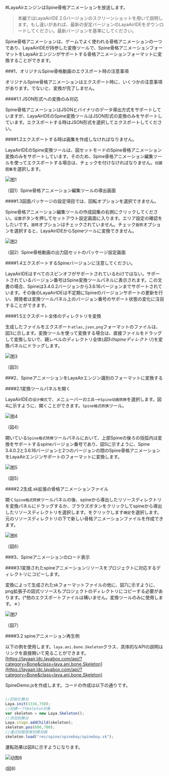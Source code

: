 #LayaAirエンジンはSpine骨格アニメーションを放送します。

>本編ではLayaAirIDE 2.0バージョンのスクリーンショットを用いて説明します。もし違いがあれば、最新の安定バージョンのLayaAirIDEをダウンロードしてください。最新バージョンを基準にしてください。

Spine骨格アニメーションは、ゲームでよく使われる骨格アニメーションの一つであり、LayaAirIDEが持参した変換ツールで、Spine骨格アニメーションフォーマットをLayaAirエンジンがサポートする骨格アニメーションフォーマットに変換することができます。



###1、オリジナルSpine骨格動画のエクスポート時の注意事項

オリジナルSpine骨格アニメーションはエクスポート時に、いくつかの注意事項があります。でないと、変換が完了しません。

####1.1 JSON形式への変換のみ対応

Spine骨格アニメーションはJSONとバイナリのデータ導出方式をサポートしていますが、LayaAirIDEのSpine変換ツールはJSON形式の変換のみをサポートしています。エクスポートする時はJSON形式を選択してエクスポートしてください。

####1.2エクスポートする時は画集を作成しなければなりません。

LayaAirIDEのSpine変換ツールは、図セットモードのSpine骨格アニメーション変換のみをサポートしています。そのため、Spine骨格アニメーション編集ツールを使ってエクスポートする場合は、チェックを付けなければなりません。`创建图集`を選択します。

![图1](img/1.png) 


（図1）Spine骨格アニメーション編集ツールの導出画面

####1.3図面パッケージの設定項目では、回転オプションを選択できません。

Spine骨格アニメーション編集ツールの作成図集の右側にクリックしてください。`设置`ボタンを押してセットアウト設定画面に入ります。エリア設定の確認をしたいです。`旋转`オプションはチェックされていません。チェック`旋转`オプションを選択すると、LayaAirIDEからSpineツールに変換できません。

![图2](img/2.png) 


（図2）Spine骨格動画の出力図セットのパッケージ設定画面

####1.4エクスポートするSpineバージョンに注意してください。

LayaAirIDEはすべてのスピンオフがサポートされているわけではない。サポートされているバージョン番号はSpine変換ツールパネルに表示されます。この文書の場合、Spineは3.4.0.2バージョンから3.6.16バージョンまでサポートされています。その後のLayaAirIDEは不定期にSpineのバージョンサポートの更新を行い、開発者は変換ツールパネル上のバージョン番号のサポート状態の変化に注目することができます。

####1.5エクスポート全体のディレクトリを変換

生成したファイルをエクスポート`atlas,json,png`フォーマットのファイルは、図3に示します。変換ツールを使って変換する場合は、直接ファイルをドラッグして変換しないで、親レベルのディレクトリ全体(*図3のspineディレクトリ*)を変換パネルにドラッグします。

![图3](img/3.png) 


（図3）



###2、SpineアニメーションをLayaAirエンジン識別のフォーマットに変換する

####2.1変換ツールパネルを開く

LayaAirIDEの`设计模式`で、メニューバーの`工具`-->`Spine动画转换`を選択します。図4に示すように、開くことができます。`Spine格式转换`ツール。

![图4](img/4.png) 


（図4）


開いている`Spine格式转换`ツールパネルにおいて、上部Spineの後ろの括弧内は変換をサポートするspineバージョン番号であり、図5に示すように、Spine 3.4.0.2と3.6.16バージョンと2つのバージョンの間のSpine骨格アニメーションをLayaAirエンジンサポートのフォーマットに変換します。

![图5](img/5.png) 


（図5）




####2.2生成.sk拡張の骨格アニメーションファイル

開く`Spine格式转换`ツールパネルの後、spineから導出したリソースディレクトリを変換パネルにドラッグするか、ブラウズボタンをクリックしてspineから導出したリソースディレクトリを選択します。をクリックします`确定`を選択します。元のリソースディレクトリの下で新しい骨格アニメーションファイルを作成できます。

![图6](img/6.png) 


（図6）



###3、Spineアニメーションのロード表示

####3.1変換されたspineアニメーションリソースをプロジェクトに対応するディレクトリにコピーします。

変換によって生成されたskフォーマットファイルの他に、図7に示すように、png拡張子の図式リソースもプロジェクトのディレクトリにコピーする必要があります。(*他のエクスポートファイルは構いません。変換ツールのみに使用します。＊）

![图7](img/7.png) 


（図7）

####3.2 spineアニメーション再生例

以下の例を使用します。`laya.ani.bone.Skeleton`クラス、具体的なAPIの説明はリンクを直接開いて見ることができます。[https://layaair.ldc.layabox.com/api/?category=Bone&class=laya.ani.bone.Skeleton](https://layaair.ldc.layabox.com/api/?category=Bone&class=laya.ani.bone.Skeleton)

SpineDemo.jsを作成します。コードの作成は以下の通りです。


```javascript

//初始化舞台
Laya.init(1334,750);
//创建一个Skeleton对象
var skeleton = new Laya.Skeleton();
//添加到舞台
Laya.stage.addChild(skeleton);
skeleton.pos(600,700);
//通过加载直接创建动画
skeleton.load("res/spine/spineboy/spineboy.sk");
```

運転効果は図8に示すようになります。

![动图8](img/8.gif) 


(図8)

